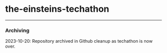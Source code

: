 # the-einsteins-techathon

---
### Archiving
2023-10-20: Repository archived in Github cleanup as techathon is now over.

